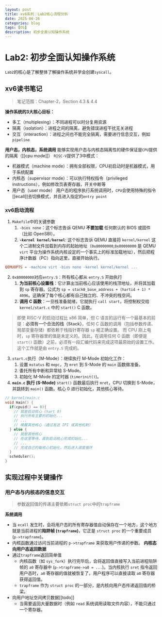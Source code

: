 ```yaml
---
layout: post
title: xv6系列：Lab2核心流程分析
date: 2025-06-26
categories: blog
tags: [OS]
description: 初步全面认知操作系统
---
```


# Lab2: 初步全面认知操作系统

`Lab2`的核心是了解整体了解操作系统并学会创建`syscall`。
## xv6读书笔记
> 笔记范围：Chapter-2，Section 4.3 & 4.4

**操作系统的3大核心目标：**
- 多工（multiplexing）：不同进程可以时分复用资源
- 隔离（isolation）：进程之间的隔离，避免错误进程干扰无关进程
- 交互（interaction）：进程之间也不能完全隔离，需要进行信息交互，例如`pipeline`

**用户态，内核态，系统调用**
能够实现用户态与内核态隔离性的硬件保证是`CPU`提供的隔离（[[cpu mode]]）
`RISC-V`提供了3中模式：
- 机器模式（machine mode）：拥有全部权限，CPU初启动时是机器模式，用于系统配置
- 内核态（supervisor mode）：可以执行特权指令（privileged instructions），例如修改页表寄存器，开关中断等
- 用户态（user mode）
用户态的程序执行系统调用时，`CPU`会使用特殊的指令[[ecall]]去切换模式，并且进入指定的`entry point`

### xv6启动流程
1. `Makefile`中的关键参数
	1. `-bios none`：这个标志告诉 QEMU **不要加载** 任何默认的 BIOS 或固件（比如 OpenSBI）。
	2. **`-kernel kernel/kernel`**: 这个标志告诉 QEMU 直接将 `kernel/kernel` 这个二进制文件加载到内存的起始地址（`0x80000000`,`0x80000000` 是 QEMU `virt` 平台为操作系统内核设定的一个事实上的标准加载地址），然后把程序计数器（PC）指向这里，直接开始执行。
```Makefile
QEMUOPTS = -machine virt -bios none -kernel kernel/kernel ...
```

2. `0x80000000`对应`entry.S`：所有核心都从 `entry.S` 开始执行
	1. **为当前核心设置栈**：它计算出当前核心应该使用的栈顶地址，并将其加载到 `sp` 寄存器。公式为 `sp = stack0_base_address + (hartid + 1) * 4096`。这确保了每个核心都有自己独立的、不冲突的栈空间。
	2. **调用 C 函数**：一旦栈准备就绪，它就执行 `call start`，将控制权交给 `kernel/start.c` 中的 `start()` C 函数。

> 即使 RISC-V 的启动过程比 x86 简单，但 C 语言的运行有一个最基本的前提：**必须有一个合法的栈（Stack）**。任何 C 函数的调用（包括参数传递、局部变量存储）都依赖于栈指针寄存器 `sp` 被正确设置。
> 而 CPU 刚上电时，`sp` 寄存器里的值是未定义的。因此，在调用任何 C 函数（即便是 `start()` 函数）之前，必须有一段汇编代码来完成这项最原始的设置工作。
> 这个工作就是由 `entry.S` 完成的。

3. `start.c`执行（M-Mode）：继续执行 M-Mode 初始化工作：
	1. 设置 `mstatus` 和 `mepc`，为 `mret` 到 S-Mode 的 `main` 函数做准备。
	2. 委托所有中断和异常给 S-Mode。
	3. 初始化 M-Mode 的定时器 (`timerinit()`)。
4. **`main.c` 执行 (S-Mode)** `start()` 函数最后执行 `mret`，CPU 切换到 S-Mode，并跳转到 `main()` 函数。核心 0 进行初始化，其他核心等待。
```c
// kernel/main.c
void main() {
  if(cpuid() == 0){
    // 我是启动核心 (hart 0)
    // 执行所有主要的初始化...
    // ...
    // 唤醒其他核心（通过发送 IPI 或其他机制）
  } else {
    // 我是其他核心
    // 在这里等待，直到启动核心完成初始化...
    // ...
    // 完成自己的每核心初始化，然后进入调度循环
  }
  scheduler();
}
```
## 实现过程中关键操作
### 用户态与内核态的信息交互
> 参数返回值的传递主要依赖`struct proc`中的`trapframe`

**系统调用**
- 当 `ecall` 发生时，会将用户态的所有寄存器值自动保存在一个地方，这个地方就是当前进程的**陷阱帧 (`trapframe`)**，它正是 `struct proc` 的一个重要成员 (`p->trapframe`)。  
- 内核函数通过访问当前进程的 `p->trapframe` 来获取用户传递的参数。
**内核态向用户态返回数据**
- 通过`trapframe`返回简单值
	- 内核函数（如 `sys_fork`）执行完毕后，会将返回值直接写入当前进程陷阱帧的 `a0` 寄存器中 (`p->trapframe->a0 = ...`)。当内核执行 `sret` 指令返回用户态时，`a0` 寄存器的值就被恢复了，用户程序可以直接读取 `a0` 寄存器获得返回值。
	- `trapframe` 作为 `struct proc` 的一部分，是内核向用户态传递返回值的桥梁。 
- 向用户地址空间拷贝数据[[todo]]
	- 当需要返回大量数据时（例如 `read` 系统调用读取文件内容），不能只通过一个寄存器。


